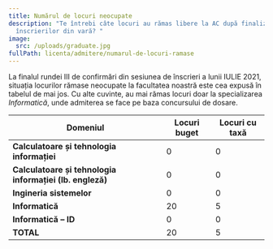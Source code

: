 ```yaml
---
title: Numărul de locuri neocupate
description: "Te întrebi câte locuri au rămas libere la AC după finalizarea
  înscrierilor din vară? "
image:
  src: /uploads/graduate.jpg
fullPath: licenta/admitere/numarul-de-locuri-ramase
---
```

La finalul rundei III de confirmări din sesiunea de înscrieri a lunii IULIE 2021, situația locurilor rămase neocupate la facultatea noastră este cea expusă în tabelul de mai jos. Cu alte cuvinte, au mai rămas locuri doar la specializarea *Informatică*, unde admiterea se face pe baza concursului de dosare.

| **Domeniul**                                             | **Locuri buget** | **Locuri cu taxă** |
| -------------------------------------------------------- | ---------------- | ------------------ |
| **Calculatoare și tehnologia informației**               | 0                | 0                  |
| **Calculatoare și tehnologia informației (lb. engleză)** | 0                | 0                  |
| **Ingineria sistemelor**                                 | 0                | 0                  |
| **Informatică**                                          | 20               | 5                  |
| **Informatică – ID**                                     | 0                | 0                  |
| **TOTAL**                                                | 20               | 5                  |